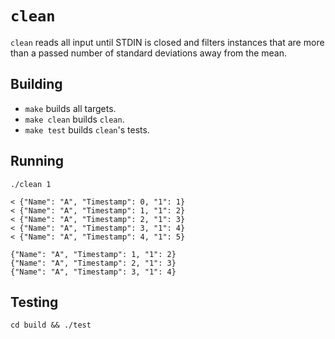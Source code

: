 # `clean`

`clean` reads all input until STDIN is closed and filters instances that are
more than a passed number of standard deviations away from the mean.

## Building

* `make` builds all targets.
* `make clean` builds `clean`.
* `make test` builds `clean`'s tests.

## Running

```
./clean 1

< {"Name": "A", "Timestamp": 0, "1": 1}
< {"Name": "A", "Timestamp": 1, "1": 2}
< {"Name": "A", "Timestamp": 2, "1": 3}
< {"Name": "A", "Timestamp": 3, "1": 4}
< {"Name": "A", "Timestamp": 4, "1": 5}

{"Name": "A", "Timestamp": 1, "1": 2}
{"Name": "A", "Timestamp": 2, "1": 3}
{"Name": "A", "Timestamp": 3, "1": 4}
```

## Testing

```
cd build && ./test
```
